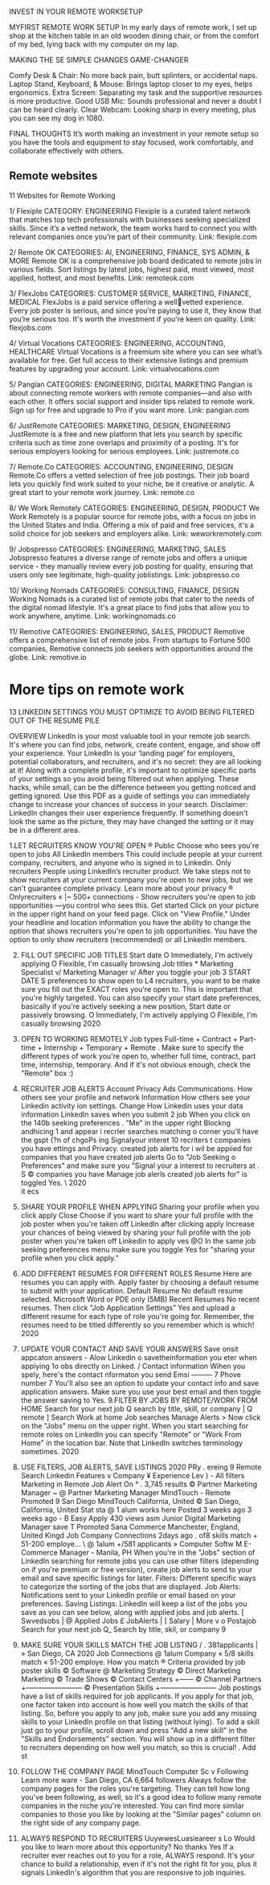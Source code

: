 INVEST IN YOUR REMOTE WORKSETUP


MYFIRST REMOTE WORK SETUP
In my early days of remote work, I set up shop at the kitchen table in an old wooden dining chair, or from the comfort of my bed, lying back with my computer on my lap.




MAKING THE SE
SIMPLE CHANGES
GAME-CHANGER

Comfy Desk & Chair: No more back pain, butt splinters, or accidental naps. Laptop Stand, Keyboard, & Mouse: Brings laptop closer to my eyes, helps ergonomics. 
Extra Screen: Separating my task and the
supportive resources is more productive.
Good USB Mic: Sounds professional and
never a doubt I can be heard clearly.
Clear Webcam: Looking sharp in every
meeting, plus you can see my dog in 1080.



FINAL THOUGHTS
It’s worth making an investment in your remote setup so you have the tools and equipment to stay focused, work comfortably, and collaborate effectively with others.
 
## Remote websites

11 Websites 
for Remote 
Working 

1/ Flexiple 
CATEGORY: ENGINEERING 
Flexiple is a curated talent network that 
matches top tech professionals with 
businesses seeking specialized skills. 
Since it’s a vetted network, the team 
works hard to connect you with relevant 
companies once you’re part of their 
community. 
Link: flexiple.com 
 
2/ Remote OK 
CATEGORIES: Al, ENGINEERING, FINANCE, SYS 
ADMIN, & MORE 
Remote OK is a comprehensive job board 
dedicated to remote jobs in various fields. 
Sort listings by latest jobs, highest paid, 
most viewed, most applied, hottest, and 
most benefits. 
Link: remoteok.com 
 
3/ FlexJobs 
CATEGORIES: CUSTOMER SERVICE, MARKETING, 
FINANCE, MEDICAL 
FlexJobs is a paid service offering a wellvetted experience. 
Every job poster is serious, and since 
you’re paying to use it, they know that 
you’re serious too. It's worth the 
investment if you're keen on quality. 
Link: flexjobs.com 
 
4/ Virtual Vocations 
CATEGORIES: ENGINEERING, ACCOUNTING, 
HEALTHCARE 
Virtual Vocations is a freemium site where 
you can see what’s available for free. 
Get full access to their extensive listings 
and premium features by upgrading your 
account. 
Link: virtualvocations.com 
 
5/ Pangian 
CATEGORIES: ENGINEERING, DIGITAL MARKETING 
Pangian is about connecting remote 
workers with remote companies—and also 
with each other. 
It offers social support and insider tips 
related to remote work. Sign up for free 
and upgrade to Pro if you want more. 
Link: pangian.com 

6/ JustRemote 
CATEGORIES: MARKETING, DESIGN, ENGINEERING 
JustRemote is a free and new platform 
that lets you search by specific criteria 
such as time zone overlaps and proximity 
of a posting. 
It's for serious employers looking for 
serious employees. 
Link: justremote.co 

7/ Remote.Co 
CATEGORIES: ACCOUNTING, ENGINEERING, 
DESIGN 
Remote.Co offers a vetted selection of 
free job postings. 
Their job board lets you quickly find work 
suited to your niche, be it creative or 
analytic. A great start to your remote work 
journey. 
Link: remote.co 

8/ We Work Remotely 
CATEGORIES: ENGINEERING, DESIGN, PRODUCT 
We Work Remotely is a popular source for 
remote jobs, with a focus on jobs in the 
United States and India. 
Offering a mix of paid and free services, 
it's a solid choice for job seekers and 
employers alike. 
Link: weworkremotely.com 

9/ Jobspresso 
CATEGORIES: ENGINEERING, MARKETING, SALES 
Jobspresso features a diverse range of 
remote jobs and offers a unique service - 
they manually review every job posting 
for quality, ensuring that users only see 
legitimate, high-quality joblistings. 
Link: jobspresso.co 
 
10/ Working Nomads 
CATEGORIES: CONSULTING, FINANCE, DESIGN 
Working Nomads is a curated list of 
remote jobs that cater to the needs of the 
digital nomad lifestyle. 
It's a great place to find jobs that allow 
you to work anywhere, anytime. 
Link: workingnomads.co 

11/ Remotive 
CATEGORIES: ENGINEERING, SALES, PRODUCT 
Remotive offers a comprehensive list of 
remote jobs. 
From startups to Fortune 500 companies, 
Remotive connects job seekers with 
opportunities around the globe. 
Link: remotive.io 

# More tips on remote work

13 LINKEDIN SETTINGS YOU MUST OPTIMIZE TO AVOID BEING FILTERED OUT OF THE RESUME PILE 

OVERVIEW 
LinkedIn is your most valuable tool in your remote job search. It's where you can find 
jobs, network, create content, engage, and show off your experience. Your LinkedIn is 
your ‘landing page’ for employers, potential collaborators, and recruiters, and it's no 
secret: they are all looking at it! Along with a complete profile, it's important to 
optimize specific parts of your settings so you avoid being filtered out when 
applying. These hacks, while small, can be the difference between you getting 
noticed and getting ignored. Use this PDF as a guide of settings you can immediately 
change to increase your chances of success in your search. Disclaimer: LinkedIn 
changes their user experience frequently. If something doesn't look the same as the 
picture, they may have changed the setting or it may be in a different area. 

1.LET RECRUITERS KNOW YOU'RE OPEN 
® Public 
Choose who sees you're open to jobs 
All LinkedIn members 
This could include people at your current 
company, recruiters, and anyone who is signed in 
to Linkedin. 
Only recruiters 
People using LinkedIn’s recruiter product. We 
take steps not to show recruiters at your current 
company you're open to new jobs, but we can't 
guarantee complete privacy. 
Learn more about your privacy 
® Onlyrecruiters « |~ 
500+ connections - 
Show recruiters you're open to job opportunities —you control who sees this. 
Get started 
Click on your picture in the upper 
right hand on your feed page. 
Click on "View Profile." Under 
your headline and location 
information you have the ability 
to change the option that shows 
recruiters you're open to job 
opportunities. You have the 
option to only show recruiters 
(recommended) or all LinkedIn 
members. 

2. FILL OUT SPECIFIC JOB 
TITLES 
Start date 
O Immediately, I'm actively applying 
O Flexible, I'm casually browsing 
Job titles * 
Marketing Specialist v/ Marketing Manager v/ 
After you toggle your job 
3 START DATE S preferences to show open to 
L4 recruiters, you want to be make 
sure you fill out the EXACT roles 
you're open to. This is important 
that you're highly targeted. You 
can also specify your start date 
preferences, basically if you're 
actively seeking a new position, 
Start date or passively browsing. 
O Immediately, I'm actively applying 
O Flexible, I'm casually browsing 
2020 
4. OPEN TO WORKING 
REMOTELY 
Job types 
Full-time + Contract + Part-time + Internship + Temporary + 
Remote . 
Make sure to specify the 
different types of work you're 
open to, whether full time, 
contract, part time, internship, 
temporary. And if it's not 
obvious enough, check the 
"Remote” box :) 
5. RECRUITER JOB ALERTS 
Account Privacy Ads Communications. 
How others see your profile and network Information 
How cthers see your Linkedin activity ion settings. Change How Linkedin uses your data information Linkedln saves when you submit 2 job 
When you click on the 140b seeking preferences . 
"Me" in the upper right Blockng andhicing 1 and appear i recrler searches matching o corner you'll have the gspt {?n of chgoPs ing Signalyour interet 10 recriters t companies you have ettings and Privacy. created job alerts for i wil be appiied for companies that you have created job alerts Go to "Job Seeking o 
Preferences" and make 
sure you "Signal your a 
interest to recruiters at . S © companies you have Manage job alerls created job alerts for" is 
toggled Yes. \ 
2020  
it ecs 
6. SHARE YOUR PROFILE 
WHEN APPLYING 
Sharing your profile when you click apply Close 
Choose if you want to share your full profile with the job poster when you're taken off LinkedIn after clicking apply 
Increase your chances of being viewed by sharing your full profile with the job poster when you're taken off Linkedin to apply 
ves @O 
In the same job seeking 
preferences menu make 
sure you toggle Yes for 
"sharing your profile 
when you click apply.” 
7. ADD DIFFERENT RESUMES 
FOR DIFFERENT ROLES 
Resume 
Here are resumes you can apply with. Apply faster by choosing a default resume to submit with your application. 
Default Resume 
No default resume selected. 
Microsoft Word or PDE only (5MB) 
Recent Resumes 
No recent resumes. 
Then click "Job Application Settings” 
Yes 
and 
upload a different resume for each type of 
role you're going for. Remember, the resumes 
need to be titled differently so you remember 
which is which! 
2020 
8. UPDATE YOUR CONTACT 
AND SAVE YOUR ANSWERS 
Save onsit appcaton answers - Alow Linkedin o savetheinformation you eter when appiying 1o obs directly on Linked. / 
Contact information Wihen you spely, here's the contact nformaton you send 
Emsi ——— 7 Phove number 
7 
You'll also see an option to update your contact info and save 
application answers. Make sure you use your best email and then 
toggle the answer saving to Yes. 
9.FILTER BY JOBS BY 
REMOTE/WORK FROM HOME 
Search for your next job 
Q search by title, skill, or company | Q remote ] Search 
Work at home 
Job searches Manage Alerts > 
Now click on the "Jobs" menu on the upper right. When 
you start searching for remote roles on LinkedIn you can 
specify "Remote” or "Work From Home" in the location bar. 
Note that LinkedIn switches terminology sometimes. 
2020 
10. USE FILTERS, JOB ALERTS, 
SAVE LISTINGS 
2020 
PRy . ereing 9 Remote Search 
Linkedin Features v Company ¥ Experience Lev ) - All filters 
Marketing in Remote Job Alert On ° . 3,745 results © Partner Marketing Manager ~ 
@ Partner Marketing Manager MindTouch - Remote Promoted 9 San Diego MindTouch California, United © San Diego, California, United Stat sta @ 1 alum works here Posted 3 weeks ago 
3 weeks ago - B Easy Apply 430 views 
asm Junior Digital Marketing Manager save T 
Promoted Sana Commerce Manchester, England, United Kingd Job Company Connections 
2days ago . of8 skills match + 51-200 employe... \ @ 1alum 
+/581 applicants » Computer Softw M E-Commerce Manager - Manila, PH 
When you're in the "Jobs" section of LinkedIn searching for 
remote jobs you can use other filters (depending on if you're 
premium or free version), create job alerts to send to your email 
and save specific listings for later. 
Filters: Different specific ways to categorize the sorting of the 
jobs that are displayed. 
Job Alerts: Notifications sent to your LinkedIn profile or email 
based on your preferences. 
Saving Listings: LinkedIn will keep a list of the jobs you save as 
you can see below, along with applied jobs and job alerts. 
[ Swvedsobs | @ Applied Jobs £ JobAlerts | [ Salary | More v o Postajob 
Search for your next job 
Q_ Search by title, skil, or company 9 

11. MAKE SURE YOUR SKILLS 
MATCH THE JOB LISTING 
/ . 381applicants | » San Diego, CA 
2020 
Job Connections 
@ 1alum 
Company 
« 5/8 skills match « 51-200 employe. 
How you match ® Criteria provided by job poster 
skills 
© Software @ Marketing Strategy 
© Direct Marketing 
Marketing 
© Trade Shows © Contact Centers +—— © Channel Partners +———————— © Presentation Skills +———————— 
Job postings have a list of skills 
required for job applicants. If you 
apply for that job, one factor taken 
into account is how well you match the 
skills of that listing. So, before you 
apply to any job, make sure you add 
any missing skills to your LinkedIn 
profile on that listing (without lying). 
To add a skill just go to your profile, 
scroll down and press "Add a new 
skill" in the "Skills and Endorsements” 
section. You will show up in a different 
filter to recruiters depending on how 
well you match, so this is crucial! 
. Add st 

12. FOLLOW THE COMPANY 
PAGE 
MindTouch Computer Sc 
v Following Learn more 
ware - San Diego, CA 6,664 followers 
Always follow the company pages for the roles you're targeting. 
They can tell how long you've been following, as well, so it's a 
good idea to follow many remote companies in the niche you're 
interested. You can find more similar companies to those you like 
by looking at the "Similar pages” column on the right side of any 
company page. 
13. ALWAYS RESPOND TO RECRUITERS 
UuywwesLuasieareer s Lo 
Would you like to learn more about this opportunity? 
No thanks Yes 
If a recruiter ever reaches out to you for a role, ALWAYS 
respond. It's your chance to build a relationship, even if 
it's not the right fit for you, plus it signals LinkedIn's 
algorithm that you are responsive to job inquiries.